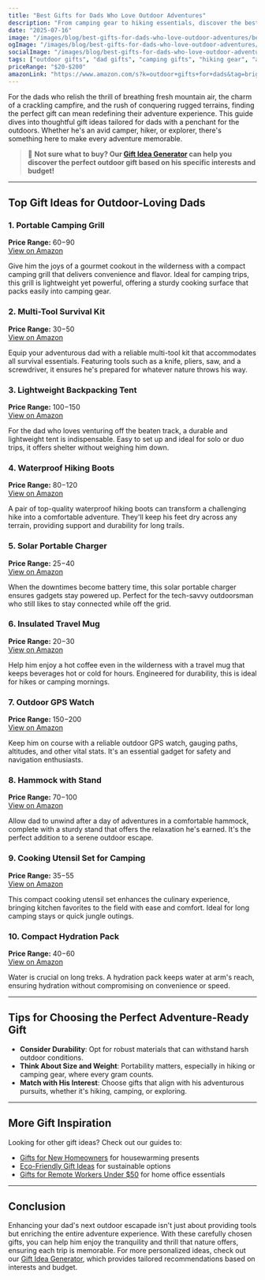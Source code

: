 ```yaml
---
title: "Best Gifts for Dads Who Love Outdoor Adventures"
description: "From camping gear to hiking essentials, discover the best gifts for outdoor-loving dads that will enhance their adventures!"
date: "2025-07-16"
image: "/images/blog/best-gifts-for-dads-who-love-outdoor-adventures/best-gifts-for-dads-who-love-outdoor-adventures-banner.webp"
ogImage: "/images/blog/best-gifts-for-dads-who-love-outdoor-adventures/best-gifts-for-dads-who-love-outdoor-adventures-og.webp"
socialImage: "/images/blog/best-gifts-for-dads-who-love-outdoor-adventures/best-gifts-for-dads-who-love-outdoor-adventures-social.webp"
tags: ["outdoor gifts", "dad gifts", "camping gifts", "hiking gear", "adventure gifts"]
priceRange: "$20-$200"
amazonLink: "https://www.amazon.com/s?k=outdoor+gifts+for+dads&tag=brightgift-20"
---
```


For the dads who relish the thrill of breathing fresh mountain air, the charm of a crackling campfire, and the rush of conquering rugged terrains, finding the perfect gift can mean redefining their adventure experience. This guide dives into thoughtful gift ideas tailored for dads with a penchant for the outdoors. Whether he's an avid camper, hiker, or explorer, there's something here to make every adventure memorable.

> 🎯 **Not sure what to buy? Our [Gift Idea Generator](https://bright-gift.com) can help you discover the perfect outdoor gift based on his specific interests and budget!**

---

## Top Gift Ideas for Outdoor-Loving Dads

### 1. Portable Camping Grill
**Price Range:** $60-$90  
<a href="https://www.amazon.com/s?k=portable+camping+grill&tag=bright-gift-20" class="amazon-link" target="_blank" rel="noopener">View on Amazon</a>

Give him the joys of a gourmet cookout in the wilderness with a compact camping grill that delivers convenience and flavor. Ideal for camping trips, this grill is lightweight yet powerful, offering a sturdy cooking surface that packs easily into camping gear.

### 2. Multi-Tool Survival Kit
**Price Range:** $30-$50  
<a href="https://www.amazon.com/s?k=multi-tool+survival+kit&tag=bright-gift-20" class="amazon-link" target="_blank" rel="noopener">View on Amazon</a>

Equip your adventurous dad with a reliable multi-tool kit that accommodates all survival essentials. Featuring tools such as a knife, pliers, saw, and a screwdriver, it ensures he's prepared for whatever nature throws his way.

### 3. Lightweight Backpacking Tent
**Price Range:** $100-$150  
<a href="https://www.amazon.com/s?k=lightweight+backpacking+tent&tag=bright-gift-20" class="amazon-link" target="_blank" rel="noopener">View on Amazon</a>

For the dad who loves venturing off the beaten track, a durable and lightweight tent is indispensable. Easy to set up and ideal for solo or duo trips, it offers shelter without weighing him down.

### 4. Waterproof Hiking Boots
**Price Range:** $80-$120  
<a href="https://www.amazon.com/s?k=waterproof+hiking+boots&tag=bright-gift-20" class="amazon-link" target="_blank" rel="noopener">View on Amazon</a>

A pair of top-quality waterproof hiking boots can transform a challenging hike into a comfortable adventure. They'll keep his feet dry across any terrain, providing support and durability for long trails.

### 5. Solar Portable Charger
**Price Range:** $25-$40  
<a href="https://www.amazon.com/s?k=solar+portable+charger&tag=bright-gift-20" class="amazon-link" target="_blank" rel="noopener">View on Amazon</a>

When the downtimes become battery time, this solar portable charger ensures gadgets stay powered up. Perfect for the tech-savvy outdoorsman who still likes to stay connected while off the grid.

### 6. Insulated Travel Mug
**Price Range:** $20-$30  
<a href="https://www.amazon.com/s?k=insulated+travel+mug&tag=bright-gift-20" class="amazon-link" target="_blank" rel="noopener">View on Amazon</a>

Help him enjoy a hot coffee even in the wilderness with a travel mug that keeps beverages hot or cold for hours. Engineered for durability, this is ideal for hikes or camping mornings.

### 7. Outdoor GPS Watch
**Price Range:** $150-$200  
<a href="https://www.amazon.com/s?k=outdoor+gps+watch&tag=bright-gift-20" class="amazon-link" target="_blank" rel="noopener">View on Amazon</a>

Keep him on course with a reliable outdoor GPS watch, gauging paths, altitudes, and other vital stats. It's an essential gadget for safety and navigation enthusiasts.

### 8. Hammock with Stand
**Price Range:** $70-$100  
<a href="https://www.amazon.com/s?k=hammock+with+stand&tag=bright-gift-20" class="amazon-link" target="_blank" rel="noopener">View on Amazon</a>

Allow dad to unwind after a day of adventures in a comfortable hammock, complete with a sturdy stand that offers the relaxation he's earned. It's the perfect addition to a serene outdoor escape.

### 9. Cooking Utensil Set for Camping
**Price Range:** $35-$55  
<a href="https://www.amazon.com/s?k=cooking+utensil+set+for+camping&tag=bright-gift-20" class="amazon-link" target="_blank" rel="noopener">View on Amazon</a>

This compact cooking utensil set enhances the culinary experience, bringing kitchen favorites to the field with ease and comfort. Ideal for long camping stays or quick jungle outings.

### 10. Compact Hydration Pack
**Price Range:** $40-$60  
<a href="https://www.amazon.com/s?k=compact+hydration+pack&tag=bright-gift-20" class="amazon-link" target="_blank" rel="noopener">View on Amazon</a>

Water is crucial on long treks. A hydration pack keeps water at arm's reach, ensuring hydration without compromising on convenience or speed.

---

## Tips for Choosing the Perfect Adventure-Ready Gift

- **Consider Durability**: Opt for robust materials that can withstand harsh outdoor conditions.
- **Think About Size and Weight**: Portability matters, especially in hiking or camping gear, where every gram counts.
- **Match with His Interest**: Choose gifts that align with his adventurous pursuits, whether it's hiking, camping, or exploring.

---

## More Gift Inspiration

Looking for other gift ideas? Check out our guides to:
- [Gifts for New Homeowners](/blog/gifts-for-new-homeowners-2025) for housewarming presents
- [Eco-Friendly Gift Ideas](/blog/eco-friendly-gift-ideas-for-every-budget) for sustainable options
- [Gifts for Remote Workers Under $50](/blog/gifts-for-remote-workers-under-50) for home office essentials

---

## Conclusion

Enhancing your dad's next outdoor escapade isn't just about providing tools but enriching the entire adventure experience. With these carefully chosen gifts, you can help him enjoy the tranquility and thrill that nature offers, ensuring each trip is memorable. For more personalized ideas, check out our [Gift Idea Generator](https://bright-gift.com), which provides tailored recommendations based on interests and budget.